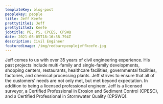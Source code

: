 ```yaml
---
templateKey: blog-post
peoplekey: people
title: Jeff Keefe
prettytitle1: Jeff
prettytitle2: Keefe
jobtitle: PE, PS, CPCES, CPSWQ
date: 2021-05-05T18:16:38.794Z
description: Civil Engineer
featuredimage: /img/redbarnpeoplejeffkeefe.jpg
---
```

<!--StartFragment-->

Jeff comes to us with over 35 years of civil engineering experience. His past projects include multi-family and single-family developments, shopping centers, restaurants, healthcare facilities, governmental facilities, factories, and chemical processing plants. Jeff strives to ensure that all of the customers’ needs are not only met, but met beyond expectation. In addition to being a licensed professional engineer, Jeff is a licensed surveyor, a Certified Professional in Erosion and Sediment Control (CPESC), and a Certified Professional in Stormwater Quality (CPSWQ).

<!--EndFragment-->